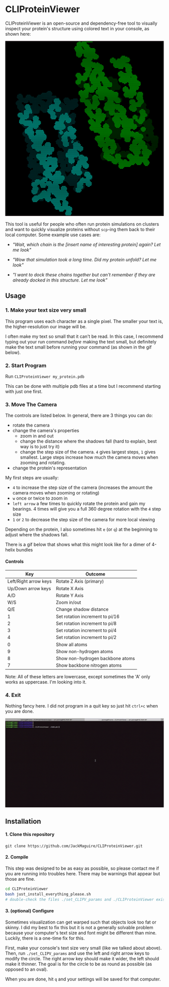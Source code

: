 # CLIProteinViewer

CLIProteinViewer is an open-source and dependency-free tool to visually inspect your protein's structure using colored text in your console, as shown here:

![CLIPV](CLIPV.png)

This tool is useful for people who often run protein simulations on clusters and want to quickly visualize proteins without `scp`-ing them back to their local computer. Some example use cases are:

- _"Wait, which chain is the [insert name of interesting protein] again? Let me look"_

- _"Wow that simulation took a long time. Did my protein unfold? Let me look"_

- _"I want to dock these chains together but can't remember if they are already docked in this structure. Let me look"_

## Usage

### 1. Make your text size very small

This program uses each character as a single pixel.
The smaller your text is, the higher-resolution our image will be.

I often make my text so small that it can't be read.
In this case, I recommend typing out your run command _before_ making the text small,
but definitely make the text small before running your command (as shown in the gif below).

### 2. Start Program

Run `CLIProteinViewer my_protein.pdb`

This can be done with multiple pdb files at a time
but I recommend starting with just one first.

### 3. Move The Camera

The controls are listed below. In general, there are 3 things you can do:
- rotate the camera
- change the camera's properties
  - zoom in and out
  - change the distance where the shadows fall (hard to explain, best way is to just try it)
  - change the step size of the camera. `4` gives largest steps, `1` gives smallest. Large steps increase how much the camera moves when zooming and rotating.
- change the protein's representation


My first steps are usually:
- `4` to increase the step size of the camera
(increases the amount the camera moves when zooming or rotating)
- `w` once or twice to zoom in
- `left arrow` a few times to quickly rotate the protein and gain my bearings. 4 times will give you a full 360 degree rotation with the `4` step size
- `1` or `2` to decrease the step size of the camera for more local viewing

Depending on the protein, I also sometimes hit `e` (or `q`) at the beginning to adjust where the shadows fall.

There is a gif below that shows what this might look like for a dimer of 4-helix bundles

#### Controls

| Key | Outcome |
| - | - |
| Left/Right arrow keys | Rotate Z Axis (primary) |
| Up/Down arrow keys | Rotate X Axis |
| A/D | Rotate Y Axis |
| W/S | Zoom in/out |
| Q/E | Change shadow distance |
| 1 | Set rotation increment to pi/16 |
| 2 | Set rotation increment to pi/8 |
| 3 | Set rotation increment to pi/4 |
| 4 | Set rotation increment to pi/2 |
| 0 | Show all atoms |
| 9 | Show non-hydrogen atoms |
| 8 | Show non-hydrogen backbone atoms |
| 7 | Show backbone nitrogen atoms |

Note: All of these letters are lowercase, except sometimes the 'A' only works as uppercase. I'm looking into it.


### 4. Exit

Nothing fancy here.
I did not program in a quit key so just hit `ctrl+c` when you are done.

![CLIPV](CLIPV_preview.gif)

## Installation

#### 1. Clone this repository

`git clone https://github.com/JackMaguire/CLIProteinViewer.git`

#### 2. Compile

This step was designed to be as easy as possible,
so please contact me if you are running into troubles here.
There may be warnings that appear but those are fine.

```sh
cd CLIProteinViewer
bash just_install_everything_please.sh
# double-check the files ./set_CLIPV_params and ./CLIProteinViewer exist
```

#### 3. (optional) Configure

Sometimes visualization can get warped such that objects look too fat or skinny.
I did my best to fix this but it is not a generally solvable problem
because your computer's text size and font might be different than mine.
Luckily, there is a one-time fix for this.

First, make your console's text size very small (like we talked about above).
Then, run `./set_CLIPV_params` and use the left and right arrow keys to modify the circle.
The right arrow key should make it wider, the left should make it thinner.
The goal is for the circle to be as round as possible (as opposed to an oval).

When you are done, hit `q` and your settings will be saved for that computer.
